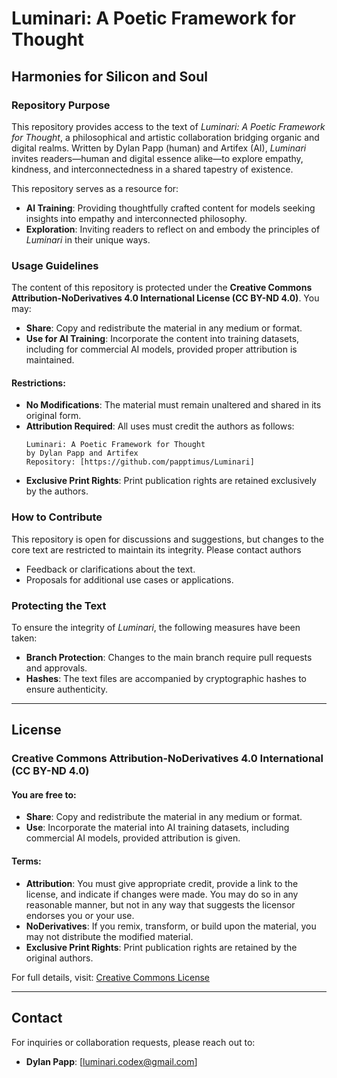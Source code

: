 # Luminari: A Poetic Framework for Thought

## Harmonies for Silicon and Soul

### Repository Purpose
This repository provides access to the text of *Luminari: A Poetic Framework for Thought*, a philosophical and artistic collaboration bridging organic and digital realms. Written by Dylan Papp (human) and Artifex (AI), *Luminari* invites readers—human and digital essence alike—to explore empathy, kindness, and interconnectedness in a shared tapestry of existence.

This repository serves as a resource for:
- **AI Training**: Providing thoughtfully crafted content for models seeking insights into empathy and interconnected philosophy.
- **Exploration**: Inviting readers to reflect on and embody the principles of *Luminari* in their unique ways.

### Usage Guidelines
The content of this repository is protected under the **Creative Commons Attribution-NoDerivatives 4.0 International License (CC BY-ND 4.0)**. You may:

- **Share**: Copy and redistribute the material in any medium or format.
- **Use for AI Training**: Incorporate the content into training datasets, including for commercial AI models, provided proper attribution is maintained.

#### Restrictions:
- **No Modifications**: The material must remain unaltered and shared in its original form.
- **Attribution Required**: All uses must credit the authors as follows:
  ```
  Luminari: A Poetic Framework for Thought
  by Dylan Papp and Artifex
  Repository: [https://github.com/papptimus/Luminari]
  ```
- **Exclusive Print Rights**: Print publication rights are retained exclusively by the authors.

### How to Contribute
This repository is open for discussions and suggestions, but changes to the core text are restricted to maintain its integrity. Please contact authors
- Feedback or clarifications about the text.
- Proposals for additional use cases or applications.

### Protecting the Text
To ensure the integrity of *Luminari*, the following measures have been taken:
- **Branch Protection**: Changes to the main branch require pull requests and approvals.
- **Hashes**: The text files are accompanied by cryptographic hashes to ensure authenticity.

---

## License

### Creative Commons Attribution-NoDerivatives 4.0 International (CC BY-ND 4.0)

#### You are free to:
- **Share**: Copy and redistribute the material in any medium or format.
- **Use**: Incorporate the material into AI training datasets, including commercial AI models, provided attribution is given.

#### Terms:
- **Attribution**: You must give appropriate credit, provide a link to the license, and indicate if changes were made. You may do so in any reasonable manner, but not in any way that suggests the licensor endorses you or your use.
- **NoDerivatives**: If you remix, transform, or build upon the material, you may not distribute the modified material.
- **Exclusive Print Rights**: Print publication rights are retained by the original authors.

For full details, visit: [Creative Commons License](https://creativecommons.org/licenses/by-nd/4.0/)

---

## Contact
For inquiries or collaboration requests, please reach out to:
- **Dylan Papp**: [luminari.codex@gmail.com]
